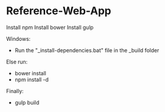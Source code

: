 # Reference-Web-App

Install npm
Install bower
Install gulp

Windows:
 * Run the "_install-dependencies.bat" file in the _build folder

Else run: 
 * bower install
 * npm install -d

Finally:
* gulp build
